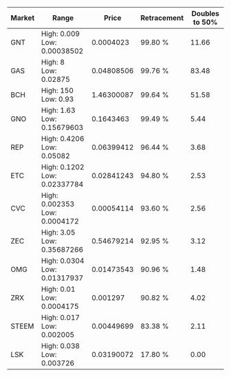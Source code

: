 | Market | Range | Price| Retracement | Doubles to 50% |
| --- | --- | --- | --- | --- |
| GNT | High: 0.009<br />Low: 0.00038502 | 0.0004023 | 99.80 % | 11.66 |
| GAS | High: 8<br />Low: 0.02875 | 0.04808506 | 99.76 % | 83.48 |
| BCH | High: 150<br />Low: 0.93 | 1.46300087 | 99.64 % | 51.58 |
| GNO | High: 1.63<br />Low: 0.15679603 | 0.1643463 | 99.49 % | 5.44 |
| REP | High: 0.4206<br />Low: 0.05082 | 0.06399412 | 96.44 % | 3.68 |
| ETC | High: 0.1202<br />Low: 0.02337784 | 0.02841243 | 94.80 % | 2.53 |
| CVC | High: 0.002353<br />Low: 0.0004172 | 0.00054114 | 93.60 % | 2.56 |
| ZEC | High: 3.05<br />Low: 0.35687266 | 0.54679214 | 92.95 % | 3.12 |
| OMG | High: 0.0304<br />Low: 0.01317937 | 0.01473543 | 90.96 % | 1.48 |
| ZRX | High: 0.01<br />Low: 0.0004175 | 0.001297 | 90.82 % | 4.02 |
| STEEM | High: 0.017<br />Low: 0.002005 | 0.00449699 | 83.38 % | 2.11 |
| LSK | High: 0.038<br />Low: 0.003726 | 0.03190072 | 17.80 % | 0.00 |
